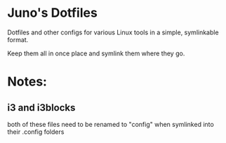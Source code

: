 # Juno's Dotfiles 
Dotfiles and other configs for various Linux tools in a simple, symlinkable format.

Keep them all in once place and symlink them where they go.

# Notes:

<h2> i3 and i3blocks </h2>

both of these files need to be renamed to "config" when symlinked into their .config folders
